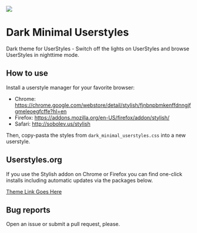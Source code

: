 ![](https://raw.githubusercontent.com/JourneyOver/Userstyles/dev/images/userstyles/dark_minimal_userstyles_preview1.png)

# Dark Minimal Userstyles

Dark theme for UserStyles - Switch off the lights on UserStyles and browse UserStyles in nighttime mode.

## How to use

Install a userstyle manager for your favorite browser:

-   Chrome: <https://chrome.google.com/webstore/detail/stylish/fjnbnpbmkenffdnngjfgmeleoegfcffe?hl=en>
-   Firefox: <https://addons.mozilla.org/en-US/firefox/addon/stylish/>
-   Safari: <http://sobolev.us/stylish>

Then, copy-pasta the styles from `dark_minimal_userstyles.css` into a new userstyle.

## Userstyles.org

If you use the Stylish addon on Chrome or Firefox you can find one-click installs including automatic updates via the packages below.

[Theme Link Goes Here](http://example.com/)

## Bug reports

Open an issue or submit a pull request, please.